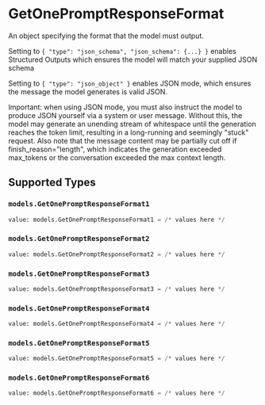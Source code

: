 # GetOnePromptResponseFormat

An object specifying the format that the model must output. 

 Setting to `{ "type": "json_schema", "json_schema": {...} }` enables Structured Outputs which ensures the model will match your supplied JSON schema 

 Setting to `{ "type": "json_object" }` enables JSON mode, which ensures the message the model generates is valid JSON.

Important: when using JSON mode, you must also instruct the model to produce JSON yourself via a system or user message. Without this, the model may generate an unending stream of whitespace until the generation reaches the token limit, resulting in a long-running and seemingly "stuck" request. Also note that the message content may be partially cut off if finish_reason="length", which indicates the generation exceeded max_tokens or the conversation exceeded the max context length.


## Supported Types

### `models.GetOnePromptResponseFormat1`

```python
value: models.GetOnePromptResponseFormat1 = /* values here */
```

### `models.GetOnePromptResponseFormat2`

```python
value: models.GetOnePromptResponseFormat2 = /* values here */
```

### `models.GetOnePromptResponseFormat3`

```python
value: models.GetOnePromptResponseFormat3 = /* values here */
```

### `models.GetOnePromptResponseFormat4`

```python
value: models.GetOnePromptResponseFormat4 = /* values here */
```

### `models.GetOnePromptResponseFormat5`

```python
value: models.GetOnePromptResponseFormat5 = /* values here */
```

### `models.GetOnePromptResponseFormat6`

```python
value: models.GetOnePromptResponseFormat6 = /* values here */
```

